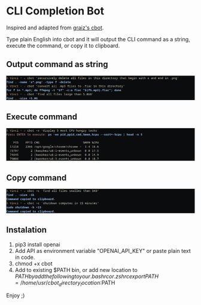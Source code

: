 # CLI Completion Bot

Inspired and adapted from [graiz's cbot](https://github.com/graiz/cbot).

Type plain English into cbot and it will output the CLI command as a string, execute the command, or copy it to clipboard. 

## Output command as string
![Example of language completion](cbot_display.png)

## Execute command
![Example of execution](cbot_execute.png)

## Copy command
![Example of copy](cbot_copy.png)

## Instalation

1. pip3 install openai
2. Add API as environment variable "OPENAI_API_KEY" or paste plain text in code.
3. chmod +x cbot
4. Add to existing $PATH bin, or add new location to $PATH by add the following to your .bashrc or .zshrc
export PATH=/home/usr/cbot_directory_location:$PATH

Enjoy ;)